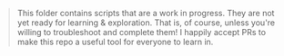 > This folder contains scripts that are a work in progress.
> They are not yet ready for learning & exploration.
> That is, of course, unless you're willing to troubleshoot and complete them!
> I happily accept PRs to make this repo a useful tool for everyone to learn in.